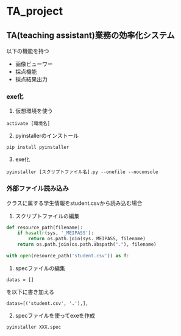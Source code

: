 # TA_project
## TA(teaching assistant)業務の効率化システム
以下の機能を持つ
- 画像ビューワー
- 採点機能
- 採点結果出力

### exe化
1. 仮想環境を使う

```activate [環境名]```

2. pyinstallerのインストール

```pip install pyinstaller```

3. exe化

```pyinstaller [スクリプトファイル名].py --onefile --noconsole```

### 外部ファイル読み込み

クラスに属する学生情報をstudent.csvから読み込む場合

1. スクリプトファイルの編集
```python:XXX.py
def resource_path(filename):
    if hasattr(sys, '_MEIPASS'):
        return os.path.join(sys._MEIPASS, filename)
    return os.path.join(os.path.abspath("."), filename)
    
with open(resource_path('student.csv')) as f:
```

1. specファイルの編集

```
datas = []
```
を以下に書き加える
```
datas=[('student.csv', '.'),],
```

2. specファイルを使ってexeを作成
```
pyinstaller XXX.spec
```
